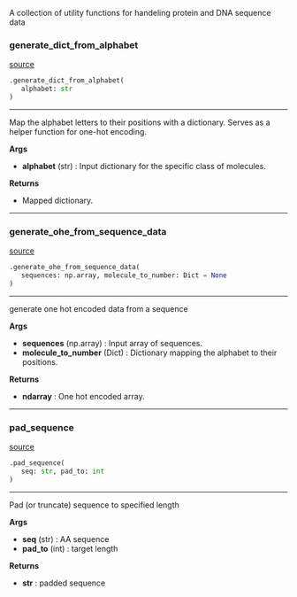 A collection of utility functions for handeling protein and DNA sequence data

### generate_dict_from_alphabet
[source](https://github.com/AndreaGraf/Protein_ML/blob/read_the_docs/protml/dataloaders/utils.py/#L10)
```python
.generate_dict_from_alphabet(
   alphabet: str
)
```

---
Map the alphabet letters to their positions with a dictionary. Serves as a
helper function for one-hot encoding.

**Args**

* **alphabet** (str) : Input dictionary for the specific class of molecules.


**Returns**

* Mapped dictionary.


----


### generate_ohe_from_sequence_data
[source](https://github.com/AndreaGraf/Protein_ML/blob/read_the_docs/protml/dataloaders/utils.py/#L22)
```python
.generate_ohe_from_sequence_data(
   sequences: np.array, molecule_to_number: Dict = None
)
```

---
generate one hot encoded data from a sequence

**Args**

* **sequences** (np.array) : Input array of sequences.
* **molecule_to_number** (Dict) : Dictionary mapping the alphabet to their positions.


**Returns**

* **ndarray**  : One hot encoded array.


----


### pad_sequence
[source](https://github.com/AndreaGraf/Protein_ML/blob/read_the_docs/protml/dataloaders/utils.py/#L48)
```python
.pad_sequence(
   seq: str, pad_to: int
)
```

---
Pad (or truncate) sequence to specified length

**Args**

* **seq** (str) : AA sequence
* **pad_to** (int) : target length


**Returns**

* **str**  : padded sequence

